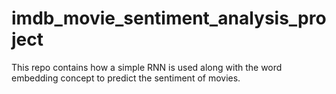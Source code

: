 # imdb_movie_sentiment_analysis_project
This repo contains how a simple RNN is used along with the word embedding concept to predict the sentiment of movies.
